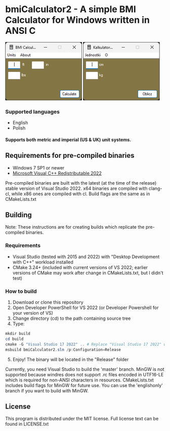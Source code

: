 # bmiCalculator2 - A simple BMI Calculator for Windows written in ANSI C

![Screenshot English](screenshot_en.png)
![Screenshot Polish](screenshot_pl.png)

### Supported languages

* English
* Polish

#### Supports both metric and imperial (US & UK) unit systems.

## Requirements for pre-compiled binaries

* Windows 7 SP1 or newer
* [Microsoft Visual C++ Redistributable 2022](https://learn.microsoft.com/en-US/cpp/windows/latest-supported-vc-redist)

Pre-compiled binaries are built with the latest (at the time of the release) stable version of Visual Studio 2022.
x64 binaries are compiled with clang-cl, while x86 ones are compiled with cl.
Build flags are the same as in CMakeLists.txt

## Building

Note: These instructions are for creating builds which replicate the pre-compiled binaries.

### Requirements

* Visual Studio (tested with 2015 and 2022) with "Desktop Development with C++" workload installed
* CMake 3.24+ (included with current versions of VS 2022; earlier versions of CMake may work after change in
  CMakeLists.txt, but
  I didn't test)

### How to build

1. Download or clone this repository
2. Open Developer PowerShell for VS 2022 (or Developer Powershell for your version of VS)
3. Change directory (cd) to the path containing source tree
4. Type:

```powershell
mkdir build
cd build
cmake -G "Visual Studio 17 2022" .. # Replace "Visual Studio 17 2022" with your VS version if needed
msbuild bmiCalculator2.sln /p:Configuration=Release
```

5. Enjoy! The binary will be located in the "Release" folder

Currently, you need Visual Studio to build the 'master' branch.
MinGW is not supported because windres does not support .rc files encoded in UTF16-LE which is required for non-ANSI
characters in resources.
CMakeLists.txt includes build flags for MinGW for future use.
You can use the 'englishonly' branch if you want to build with MinGW.

## License

This program is distributed under the MIT license.
Full license text can be found in LICENSE.txt
